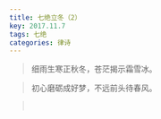 ```yaml
---
title: 七绝立冬（2）
key: 2017.11.7
tags: 七绝
categories: 律诗
---
```


<blockquote class="blockquote-center">细雨生寒正秋冬，苍茫揭示霜雪冰。
</blockquote>
<blockquote class="blockquote-center">初心磨砺成好梦，不远前头待春风。
</blockquote>
<blockquote class="blockquote-center"></br>
</blockquote>
